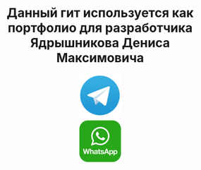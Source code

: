 <div id="header" align="center">
    <h1>Данный гит используется как портфолио для разработчика Ядрышникова Дениса Максимовича</h1>
</div>

<div align="center">
    <a href="https://t.me/Denkajska" target="_blank">
        <img src="https://github.com/Terps489/Terps489/blob/main/telegram_icon.png" alt="Telegram" style="width:100px;height:auto;">
    </a>
</div>

<div align="center">
    <a href="https://wa.me/79961248729" target="_blank">
        <img src="https://github.com/Terps489/Terps489/blob/main/WhatsApp_icon.png" alt="WhatsApp" style="width:100px;height:auto;">
    </a>
</div>
